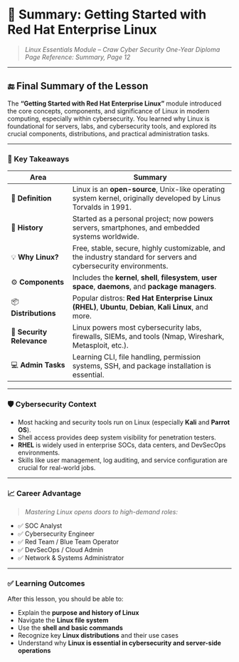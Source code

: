 # 📘 **Summary: Getting Started with Red Hat Enterprise Linux**

> *Linux Essentials Module – Craw Cyber Security One-Year Diploma*  
> *Page Reference: Summary, Page 12*

---

## 🔚 Final Summary of the Lesson

The **“Getting Started with Red Hat Enterprise Linux”** module introduced the core concepts, components, and significance of Linux in modern computing, especially within cybersecurity. You learned why Linux is foundational for servers, labs, and cybersecurity tools, and explored its crucial components, distributions, and practical administration tasks.

---

### 🔹 Key Takeaways

| Area                      | Summary                                                                                                                   |
|---------------------------|---------------------------------------------------------------------------------------------------------------------------|
| 🧠 **Definition**         | Linux is an **open-source**, Unix-like operating system kernel, originally developed by Linus Torvalds in 1991.           |
| 📜 **History**            | Started as a personal project; now powers servers, smartphones, and embedded systems worldwide.                          |
| 💡 **Why Linux?**         | Free, stable, secure, highly customizable, and the industry standard for servers and cybersecurity environments.           |
| ⚙️ **Components**         | Includes the **kernel**, **shell**, **filesystem**, **user space**, **daemons**, and **package managers**.                |
| 📦 **Distributions**      | Popular distros: **Red Hat Enterprise Linux (RHEL)**, **Ubuntu**, **Debian**, **Kali Linux**, and more.                   |
| 🔐 **Security Relevance** | Linux powers most cybersecurity labs, firewalls, SIEMs, and tools (Nmap, Wireshark, Metasploit, etc.).                   |
| 💻 **Admin Tasks**        | Learning CLI, file handling, permission systems, SSH, and package installation is essential.                             |

---

### 🛡️ Cybersecurity Context

- Most hacking and security tools run on Linux (especially **Kali** and **Parrot OS**).
- Shell access provides deep system visibility for penetration testers.
- **RHEL** is widely used in enterprise SOCs, data centers, and DevSecOps environments.
- Skills like user management, log auditing, and service configuration are crucial for real-world jobs.

---

### 📈 Career Advantage

> *Mastering Linux opens doors to high-demand roles:*

- ✅ SOC Analyst
- ✅ Cybersecurity Engineer
- ✅ Red Team / Blue Team Operator
- ✅ DevSecOps / Cloud Admin
- ✅ Network & Systems Administrator

---

### ✅ Learning Outcomes

After this lesson, you should be able to:

- Explain the **purpose and history of Linux**
- Navigate the **Linux file system**
- Use the **shell and basic commands**
- Recognize key **Linux distributions** and their use cases
- Understand why **Linux is essential in cybersecurity and server-side operations**
